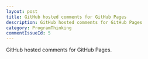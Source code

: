```yaml
---
layout: post
title: GitHub hosted comments for GitHub Pages
description: GitHub hosted comments for GitHub Pages
category: ProgramThinking
commentIssueId: 5
---
```


GitHub hosted comments for GitHub Pages.
